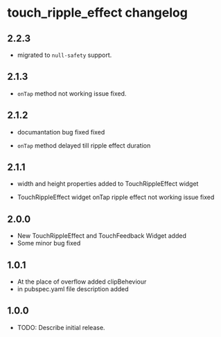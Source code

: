 # touch_ripple_effect changelog

## 2.2.3

* migrated to `null-safety` support.
## 2.1.3

* `onTap` method not working issue fixed.

## 2.1.2

* documantation bug fixed fixed

* `onTap` method delayed till ripple effect duration

## 2.1.1

* width and height properties added to TouchRippleEffect widget

* TouchRippleEffect widget onTap ripple effect not working issue fixed

## 2.0.0

* New TouchRippleEffect and TouchFeedback Widget added
* Some minor bug fixed

## 1.0.1

* At the place of overflow added clipBeheviour
* in pubspec.yaml file description added

## 1.0.0

* TODO: Describe initial release.
